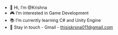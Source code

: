 - 👋 Hi, I’m @Krishna
- 🎮 I’m interested in Game Development
- 📚 I’m currently learning C# and Unity Engine
- 📮 Stay in touch - Gmail - thisiskrsna011@gmail.com

<!---
Krishna is a special repository because its `README.md` (this file) appears on your GitHub profile.
You can click the Preview link to take a look at your changes.
--->
